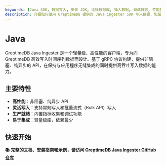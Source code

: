 ```yaml
---
keywords: [Java SDK, 数据写入, 安装 JDK, 连接数据库, 插入数据, 调试日志, 性能指标]
description: 介绍如何使用 GreptimeDB 提供的 Java ingester SDK 写入数据，包括安装、连接、插入数据和调试日志等内容。
---
```


# Java

GreptimeDB Java Ingester 是一个轻量级、高性能的客户端，专为向 GreptimeDB 高效写入时间序列数据而设计。基于 gRPC 协议构建，提供非阻塞、纯异步的 API，在保持与应用程序无缝集成的同时提供高吞吐写入数据的能力。

## 主要特性

- **高性能**：非阻塞、纯异步 API
- **灵活写入**：支持常规写入和批量流式（Bulk API）写入
- **生产就绪**：内置指标收集和调试功能
- **易于集成**：轻量级库，依赖最少

## 快速开始

**📚 完整的文档、安装指南和示例，请访问 [GreptimeDB Java Ingester GitHub 仓库](https://github.com/GreptimeTeam/greptimedb-ingester-java/tree/v0.15.0?tab=readme-ov-file#greptimedb-java-ingester)**